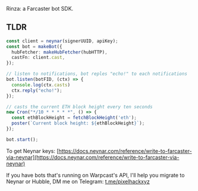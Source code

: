 Rinza: a Farcaster bot SDK.

## TLDR

```typescript
const client = neynar(signerUUID, apiKey);
const bot = makeBot({
  hubFetcher: makeHubFetcher(hubHTTP),
  castFn: client.cast,
});

// listen to notifications, bot reples "echo!" to each notifications
bot.listen(botFID, (ctx) => {
  console.log(ctx.casts)
  ctx.reply("echo!");
});

// casts the current ETH block height every ten seconds
new Cron("*/10 * * * * *", () => {
  const ethBlockHeight = fetchBlockHeight('eth');
  poster(`Current block height: ${ethBlockHeight}`);
});

bot.start();
```

To get Neynar keys: [https://docs.neynar.com/reference/write-to-farcaster-via-neynar](https://docs.neynar.com/reference/write-to-farcaster-via-neynar)

If you have bots that's running on Warpcast's API, I'll help you migrate to Neynar or Hubble, DM me on Telegram: [t.me/pixelhackxyz](https://t.me/pixelhackxyz)